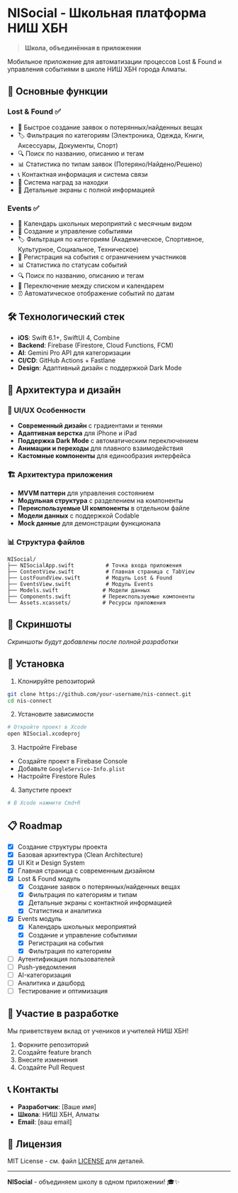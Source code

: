 # NISocial - Школьная платформа НИШ ХБН

> **Школа, объединённая в приложении**

Мобильное приложение для автоматизации процессов Lost & Found и управления событиями в школе НИШ ХБН города Алматы.

## 🎯 Основные функции

### Lost & Found ✅
- 📱 Быстрое создание заявок о потерянных/найденных вещах
- 🏷️ Фильтрация по категориям (Электроника, Одежда, Книги, Аксессуары, Документы, Спорт)
- 🔍 Поиск по названию, описанию и тегам
- 📊 Статистика по типам заявок (Потеряно/Найдено/Решено)
- 📞 Контактная информация и система связи
- 🎁 Система наград за находки
- 📱 Детальные экраны с полной информацией

### Events ✅
- 📅 Календарь школьных мероприятий с месячным видом
- 🎯 Создание и управление событиями
- 🏷️ Фильтрация по категориям (Академическое, Спортивное, Культурное, Социальное, Техническое)
- 📝 Регистрация на события с ограничением участников
- 📊 Статистика по статусам событий
- 🔍 Поиск по названию, описанию и тегам
- 📱 Переключение между списком и календарем
- ⏰ Автоматическое отображение событий по датам

## 🛠 Технологический стек

- **iOS**: Swift 6.1+, SwiftUI 4, Combine
- **Backend**: Firebase (Firestore, Cloud Functions, FCM)
- **AI**: Gemini Pro API для категоризации
- **CI/CD**: GitHub Actions + Fastlane
- **Design**: Адаптивный дизайн с поддержкой Dark Mode

## 🎨 Архитектура и дизайн

### 📱 UI/UX Особенности
- **Современный дизайн** с градиентами и тенями
- **Адаптивная верстка** для iPhone и iPad
- **Поддержка Dark Mode** с автоматическим переключением
- **Анимации и переходы** для плавного взаимодействия
- **Кастомные компоненты** для единообразия интерфейса

### 🏗️ Архитектура приложения
- **MVVM паттерн** для управления состоянием
- **Модульная структура** с разделением на компоненты
- **Переиспользуемые UI компоненты** в отдельном файле
- **Модели данных** с поддержкой Codable
- **Mock данные** для демонстрации функционала

### 📊 Структура файлов
```
NISocial/
├── NISocialApp.swift          # Точка входа приложения
├── ContentView.swift          # Главная страница с TabView
├── LostFoundView.swift        # Модуль Lost & Found
├── EventsView.swift           # Модуль Events
├── Models.swift              # Модели данных
├── Components.swift          # Переиспользуемые компоненты
└── Assets.xcassets/          # Ресурсы приложения
```

## 📱 Скриншоты

*Скриншоты будут добавлены после полной разработки*

## 🚀 Установка

1. Клонируйте репозиторий
```bash
git clone https://github.com/your-username/nis-connect.git
cd nis-connect
```

2. Установите зависимости
```bash
# Откройте проект в Xcode
open NISocial.xcodeproj
```

3. Настройте Firebase
- Создайте проект в Firebase Console
- Добавьте `GoogleService-Info.plist`
- Настройте Firestore Rules

4. Запустите проект
```bash
# В Xcode нажмите Cmd+R
```

## 📋 Roadmap

- [x] Создание структуры проекта
- [x] Базовая архитектура (Clean Architecture)
- [x] UI Kit и Design System
- [x] Главная страница с современным дизайном
- [x] Lost & Found модуль
  - [x] Создание заявок о потерянных/найденных вещах
  - [x] Фильтрация по категориям и типам
  - [x] Детальные экраны с контактной информацией
  - [x] Статистика и аналитика
- [x] Events модуль
  - [x] Календарь школьных мероприятий
  - [x] Создание и управление событиями
  - [x] Регистрация на события
  - [x] Фильтрация по категориям
- [ ] Аутентификация пользователей
- [ ] Push-уведомления
- [ ] AI-категоризация
- [ ] Аналитика и дашборд
- [ ] Тестирование и оптимизация

## 🤝 Участие в разработке

Мы приветствуем вклад от учеников и учителей НИШ ХБН!

1. Форкните репозиторий
2. Создайте feature branch
3. Внесите изменения
4. Создайте Pull Request

## 📞 Контакты

- **Разработчик**: [Ваше имя]
- **Школа**: НИШ ХБН, Алматы
- **Email**: [ваш email]

## 📄 Лицензия

MIT License - см. файл [LICENSE](LICENSE) для деталей.

---

**NISocial** - объединяем школу в одном приложении! 🎓✨ 